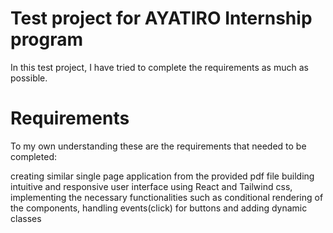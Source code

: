 # Test project for AYATIRO Internship program

In this test project, I have tried to complete the requirements as much as possible.

# Requirements 
To my own understanding these are the requirements that needed to be completed:

creating similar single page application from the provided pdf file
building intuitive and responsive user interface using React and Tailwind css,
implementing the necessary functionalities such as conditional rendering of the components,
handling events(click) for buttons and adding dynamic classes
